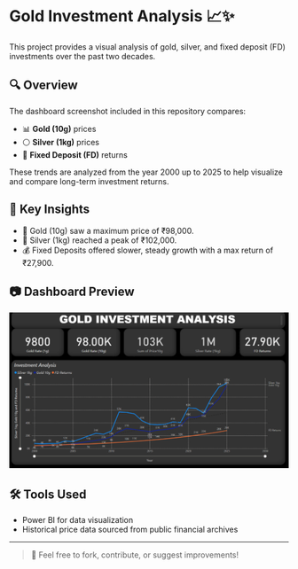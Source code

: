 # Gold Investment Analysis 📈✨

This project provides a visual analysis of gold, silver, and fixed deposit (FD) investments over the past two decades.

## 🔍 Overview

The dashboard screenshot included in this repository compares:

- 📊 **Gold (10g)** prices
- ⚪ **Silver (1kg)** prices
- 🏦 **Fixed Deposit (FD)** returns

These trends are analyzed from the year 2000 up to 2025 to help visualize and compare long-term investment returns.

## 📌 Key Insights

- 🥇 Gold (10g) saw a maximum price of ₹98,000.
- 🥈 Silver (1kg) reached a peak of ₹102,000.
- 💰 Fixed Deposits offered slower, steady growth with a max return of ₹27,900.

## 📷 Dashboard Preview

![Gold Investment Analysis](Gold_Invest.png)

## 🛠️ Tools Used

- Power BI for data visualization
- Historical price data sourced from public financial archives

---

> 📁 Feel free to fork, contribute, or suggest improvements!
